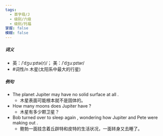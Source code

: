 ```yaml
---
tags:
  - 首字母/J
  - 级别/六级
  - 级别/托福
掌握: false
模糊: false
---
```

##### 词义
- 英：/ˈdʒuːpɪtə(r)/； 美：/ˈdʒuːpɪtər/
- #词性/n  木星(太阳系中最大的行星)
##### 例句
- The planet Jupiter may have no solid surface at all .
	- 木星表面可能根本就不是固体的。
- How many moons does Jupiter have ?
	- 木星有多少颗卫星？
- Bob turned over to sleep again , wondering how Jupiter and Pete were making out .
	- 鲍勃一面挂念着丘辟特和皮特的生活状况，一面转身又去睡了。
